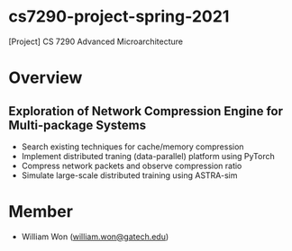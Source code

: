 # cs7290-project-spring-2021
[Project] CS 7290 Advanced Microarchitecture

# Overview
## Exploration of Network Compression Engine for Multi-package Systems
- Search existing techniques for cache/memory compression
- Implement distributed traning (data-parallel) platform using PyTorch
- Compress network packets and observe compression ratio
- Simulate large-scale distributed training using ASTRA-sim

# Member
- William Won (william.won@gatech.edu)
